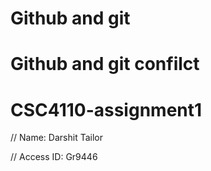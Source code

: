 
# Github and git

# Github and git confilct

# CSC4110-assignment1
// Name: Darshit Tailor


// Access ID: Gr9446

